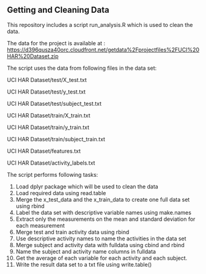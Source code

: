 ## Getting and Cleaning Data

This repository includes a script run_analysis.R which is used to clean the data.

The data for the project is available at : https://d396qusza40orc.cloudfront.net/getdata%2Fprojectfiles%2FUCI%20HAR%20Dataset.zip

The script uses the data from following files in the data set:

UCI HAR Dataset/test/X_test.txt

UCI HAR Dataset/test/y_test.txt

UCI HAR Dataset/test/subject_test.txt

UCI HAR Dataset/train/X_train.txt

UCI HAR Dataset/train/y_train.txt

UCI HAR Dataset/train/subject_train.txt

UCI HAR Dataset/features.txt

UCI HAR Dataset/activity_labels.txt

The script performs following tasks:
1.  Load dplyr package which will be used to clean the data
2.  Load required data using read.table
3.  Merge the x_test_data and the x_train_data to create one full data set using rbind
4.  Label the data set with descriptive variable names using make.names
5.  Extract only the measurements on the mean and standard deviation for each measurement
6.  Merge test and train activity data using rbind
7.  Use descriptive activity names to name the activities in the data set
8.  Merge subject and activity data with fulldata using cbind and rbind
9.  Name the subject and activity name columns in fulldata
10. Get the average of each variable for each activity and each subject.
11. Write the result data set to a txt file using write.table()

